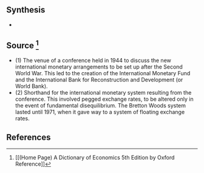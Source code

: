 ## Synthesis
- 
## Source [^1]
- (1) The venue of a conference held in 1944 to discuss the new international monetary arrangements to be set up after the Second World War. This led to the creation of the International Monetary Fund and the International Bank for Reconstruction and Development (or World Bank).
- (2) Shorthand for the international monetary system resulting from the conference. This involved pegged exchange rates, to be altered only in the event of fundamental disequilibrium. The Bretton Woods system lasted until 1971, when it gave way to a system of floating exchange rates.
## References

[^1]: [[(Home Page) A Dictionary of Economics 5th Edition by Oxford Reference]]